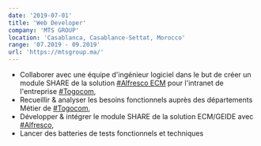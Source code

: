 ```yaml
---
date: '2019-07-01'
title: 'Web Developer'
company: 'MTS GROUP'
location: 'Casablanca, Casablance-Settat, Morocco'
range: '07.2019 - 09.2019'
url: 'https://mtsgroup.ma/'
---
```


- Collaborer avec une équipe d'ingénieur logiciel dans le but de créer un module SHARE de la solution [#Alfresco ECM](https://docs.alfresco.com/content-services/6.0/) pour l'intranet de l'entreprise [#Togocom](https://togocom.tg/),
- Recueillir & analyser les besoins fonctionnels auprès des départements Métier de [#Togocom](https://togocom.tg/),
- Développer & intégrer le module SHARE de la solution ECM/GEIDE avec [#Alfresco](https://docs.alfresco.com/content-services/6.0/),
- Lancer des batteries de tests fonctionnels et techniques


